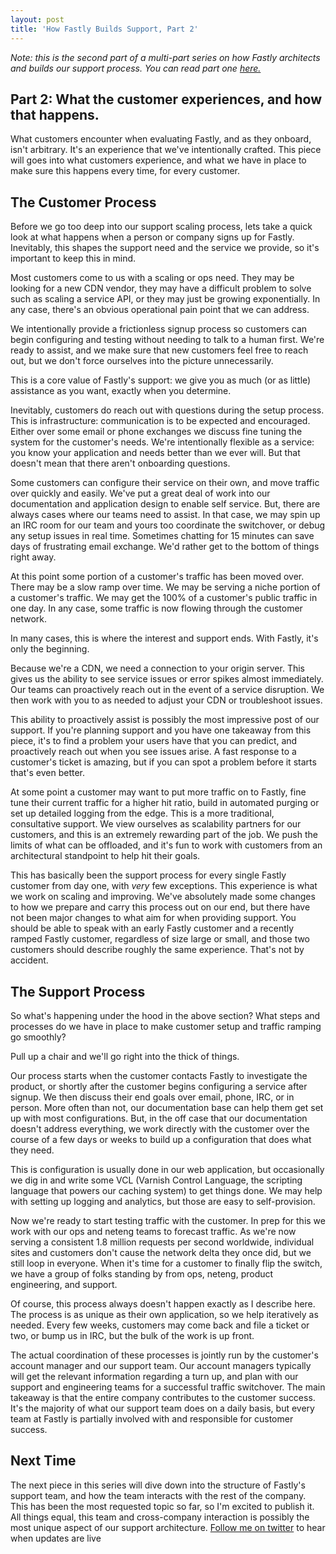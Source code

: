 ```yaml
---
layout: post
title: 'How Fastly Builds Support, Part 2'
---
```


_Note: this is the second part of a multi-part series on how Fastly architects and
builds our support process. You can read part one [here.](http://aspires.github.io/2015/01/05/How-Fastly-Builds-Support-p1/)_

## Part 2: What the customer experiences, and how that happens.

What customers encounter when evaluating Fastly, and as they onboard, isn't arbitrary.
It's an experience that we've intentionally crafted. This piece will goes into what
customers experience, and what we have in place to make sure this happens every 
time, for every customer. 

## The Customer Process

Before we go too deep into our support scaling process, lets take a quick look at
what happens when a person or company signs up for Fastly. Inevitably, this shapes
the support need and the service we provide, so it's important to keep this in
mind.

Most customers come to us with a scaling or ops need. They may be looking
for a new CDN vendor, they may have a difficult problem to solve such as scaling
a service API, or they may just be growing exponentially. In any case,
there's an obvious operational pain point that we can address.

We intentionally provide a frictionless signup process so customers can begin
configuring and testing without needing to talk to a human first. We're ready
to assist, and we make sure that new customers feel free to reach out, but we
don't force ourselves into the picture unnecessarily.

This is a core value of Fastly's support: we give you as much (or as little)
assistance as you want, exactly when you determine.

Inevitably, customers do reach out with questions during the setup process. This
is infrastructure: communication is to be expected and encouraged. Either over
some email or phone exchanges we discuss fine tuning
the system for the customer's needs. We're intentionally flexible as a service:
you know your application and needs better than we ever will. But that doesn't
mean that there aren't onboarding questions.

Some customers can configure their service on their own, and move traffic
over quickly and easily. We've put a great deal of work into our documentation
and application design to enable self service. But, there are always cases where
our teams need to assist. In that case, we may spin up an IRC room for our team
and yours too coordinate the switchover, or debug any setup issues in real time.
Sometimes chatting for 15 minutes can save days of frustrating email exchange.
We'd rather get to the bottom of things right away.

At this point some portion of a customer's traffic has been moved over. There
may be a slow ramp over time. We may be serving a niche portion of a customer's
traffic. We may get the 100% of a customer's public traffic in one day. In any
case, some traffic is now flowing through the customer network.

In many cases, this is where the interest and support ends. With Fastly, 
it's only the beginning.

Because we're a CDN, we need a connection to your origin server. This gives us
the ability to see service issues or error spikes almost immediately. Our teams can
proactively reach out in the event of a service disruption. We then work with
you to as needed to  adjust your CDN or troubleshoot issues.

This ability to proactively assist is possibly the most impressive post of our
support. If you're planning support and you have one takeaway from this piece,
it's to find a problem your users have that you can predict, and proactively
reach out when you see issues arise. A fast response to a customer's ticket is
amazing, but if you can spot a problem before it starts that's even better.

At some point a customer may want to put more traffic on to Fastly, fine tune their
current traffic for a higher hit ratio, build in automated purging or set up
detailed logging from the edge. This is a more traditional, consultative support.
We view ourselves as scalability partners for our customers, and this is an
extremely rewarding part of the job. We push the limits of what can be offloaded,
and it's fun to work with customers from an architectural standpoint to help hit
their goals.

This has basically been the support process for every single Fastly customer from
day one, with _very_ few exceptions. This experience is what we work on scaling and
improving. We've absolutely made some changes to how we prepare and carry this
process out on our end, but there have not been major changes to what aim for
when providing support. You should be able to speak with an early Fastly customer
and a recently ramped Fastly customer, regardless of size large or small, and
those two customers should describe roughly the same experience. That's not by
accident.

## The Support Process

So what's happening under the hood in the above section? What steps and processes
do we have in place to make customer setup and traffic ramping go smoothly?

Pull up a chair and we'll go right into the thick of things.

Our process starts when the customer contacts Fastly to investigate the product,
or shortly after the customer begins configuring a service after signup. We then
discuss their end goals over email, phone, IRC, or in person. More often than
not, our documentation base can help them get set up with most configurations.
But, in the off case that our documentation doesn't address everything, we work
directly with the customer over the course of a few days or weeks to build up a
configuration that does what they need.

This is configuration is usually done in our web application, but occasionally
we dig in and write some VCL (Varnish Control Language, the scripting language
that powers our caching system) to get things done. We may help with setting up
logging and analytics, but those are easy to self-provision.

Now we're ready to start testing traffic with the customer. In prep for this we
work with our ops and neteng teams to forecast traffic. As we're now serving a
consistent 1.8 million requests per second worldwide, individual sites and
customers don't cause the network delta they once did, but we still loop in
everyone. When it's time for a customer to finally flip the switch, we have a
group of folks standing by from ops, neteng, product engineering, and support.

Of course, this process always doesn't happen exactly as I describe here. The
process is as unique as their own application, so we help iteratively as needed.
Every few weeks, customers may come back and file a ticket or two, or bump us in
IRC, but the bulk of the work is up front.

The actual coordination of these processes is jointly run by the customer's 
account manager and our support team. Our account managers typically will get
the relevant information regarding a turn up, and plan with our support and 
engineering teams for a successful traffic switchover. The main takeaway is that
the entire company contributes to the customer success. It's the majority of what
our support team does on a daily basis, but every team at Fastly is partially
involved with and responsible for customer success.

## Next Time

The next piece in this series will dive down into the structure of Fastly's support
team, and how the team interacts with the rest of the company. This has been the 
most requested topic so far, so I'm excited to publish it. All things equal, this
team and cross-company interaction is possibly the most unique aspect of our
support architecture.  [Follow me on twitter](https://twitter.com/austinspires) 
to hear when updates are live
